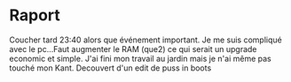 # Raport
Coucher tard 23:40 alors que événement important. 
Je me suis compliqué avec le pc...Faut augmenter le RAM (que2) ce qui serait un upgrade economic et simple. 
J'ai fini mon travail au jardin mais je n'ai même pas touché mon Kant. 
Decouvert d'un edit de puss in boots